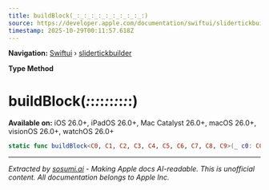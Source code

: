 ```yaml
---
title: buildBlock(_:_:_:_:_:_:_:_:_:_:)
source: https://developer.apple.com/documentation/swiftui/slidertickbuilder/buildblock(_:_:_:_:_:_:_:_:_:_:)
timestamp: 2025-10-29T00:11:57.618Z
---
```


**Navigation:** [Swiftui](/documentation/swiftui) › [slidertickbuilder](/documentation/swiftui/slidertickbuilder)

**Type Method**

# buildBlock(_:_:_:_:_:_:_:_:_:_:)

**Available on:** iOS 26.0+, iPadOS 26.0+, Mac Catalyst 26.0+, macOS 26.0+, visionOS 26.0+, watchOS 26.0+

```swift
static func buildBlock<C0, C1, C2, C3, C4, C5, C6, C7, C8, C9>(_ c0: C0, _ c1: C1, _ c2: C2, _ c3: C3, _ c4: C4, _ c5: C5, _ c6: C6, _ c7: C7, _ c8: C8, _ c9: C9) -> some SliderTickContent<V> where V == C0.Value, C0 : SliderTickContent, C1 : SliderTickContent, C2 : SliderTickContent, C3 : SliderTickContent, C4 : SliderTickContent, C5 : SliderTickContent, C6 : SliderTickContent, C7 : SliderTickContent, C8 : SliderTickContent, C9 : SliderTickContent, C0.Value == C1.Value, C1.Value == C2.Value, C2.Value == C3.Value, C3.Value == C4.Value, C4.Value == C5.Value, C5.Value == C6.Value, C6.Value == C7.Value, C7.Value == C8.Value, C8.Value == C9.Value
```

---

*Extracted by [sosumi.ai](https://sosumi.ai) - Making Apple docs AI-readable.*
*This is unofficial content. All documentation belongs to Apple Inc.*
